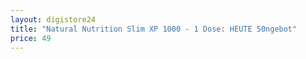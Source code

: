 ```yaml
---
layout: digistore24
title: "Natural Nutrition Slim XP 1000 - 1 Dose: HEUTE 50ngebot"
price: 49
---
```

